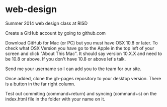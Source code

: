 web-design
==========

Summer 2014 web design class at RISD

Create a GitHub account by going to github.com

Download GitHub for Mac (or PC) but you must have OSX 10.8 or later. To check what OSX Version you have go to the Apple in the top left of your screen and click "About This Mac". It should say version 10.X.X and need to be 10.8 or above. If you don't have 10.8 or above let's talk.

Send me your username so I can add you to the team for our site.

Once added, clone the gh-pages repository to your desktop version. There is a button in the far right column.

Test out commiting (command+return) and syncing (command+s) on the index.html file in the folder with your name on it.